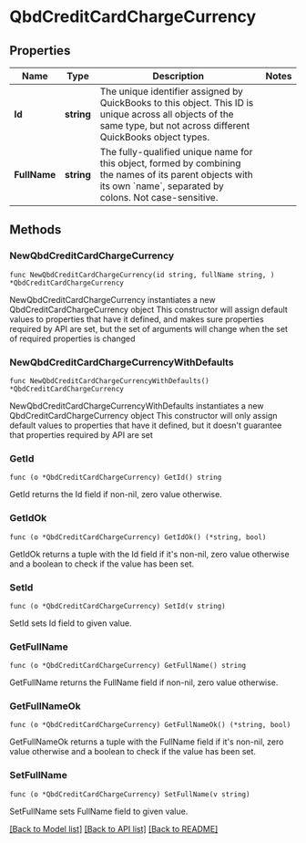 # QbdCreditCardChargeCurrency

## Properties

Name | Type | Description | Notes
------------ | ------------- | ------------- | -------------
**Id** | **string** | The unique identifier assigned by QuickBooks to this object. This ID is unique across all objects of the same type, but not across different QuickBooks object types. | 
**FullName** | **string** | The fully-qualified unique name for this object, formed by combining the names of its parent objects with its own &#x60;name&#x60;, separated by colons. Not case-sensitive. | 

## Methods

### NewQbdCreditCardChargeCurrency

`func NewQbdCreditCardChargeCurrency(id string, fullName string, ) *QbdCreditCardChargeCurrency`

NewQbdCreditCardChargeCurrency instantiates a new QbdCreditCardChargeCurrency object
This constructor will assign default values to properties that have it defined,
and makes sure properties required by API are set, but the set of arguments
will change when the set of required properties is changed

### NewQbdCreditCardChargeCurrencyWithDefaults

`func NewQbdCreditCardChargeCurrencyWithDefaults() *QbdCreditCardChargeCurrency`

NewQbdCreditCardChargeCurrencyWithDefaults instantiates a new QbdCreditCardChargeCurrency object
This constructor will only assign default values to properties that have it defined,
but it doesn't guarantee that properties required by API are set

### GetId

`func (o *QbdCreditCardChargeCurrency) GetId() string`

GetId returns the Id field if non-nil, zero value otherwise.

### GetIdOk

`func (o *QbdCreditCardChargeCurrency) GetIdOk() (*string, bool)`

GetIdOk returns a tuple with the Id field if it's non-nil, zero value otherwise
and a boolean to check if the value has been set.

### SetId

`func (o *QbdCreditCardChargeCurrency) SetId(v string)`

SetId sets Id field to given value.


### GetFullName

`func (o *QbdCreditCardChargeCurrency) GetFullName() string`

GetFullName returns the FullName field if non-nil, zero value otherwise.

### GetFullNameOk

`func (o *QbdCreditCardChargeCurrency) GetFullNameOk() (*string, bool)`

GetFullNameOk returns a tuple with the FullName field if it's non-nil, zero value otherwise
and a boolean to check if the value has been set.

### SetFullName

`func (o *QbdCreditCardChargeCurrency) SetFullName(v string)`

SetFullName sets FullName field to given value.



[[Back to Model list]](../README.md#documentation-for-models) [[Back to API list]](../README.md#documentation-for-api-endpoints) [[Back to README]](../README.md)


